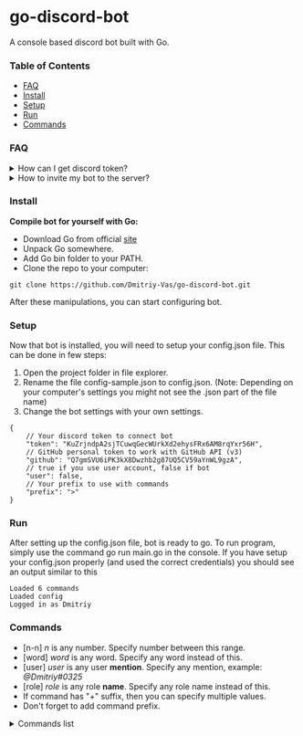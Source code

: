 # go-discord-bot

A console based discord bot built with Go.

### Table of Contents

+ [FAQ](https://github.com/Dmitriy-Vas/go-discord-bot#FAQ)
+ [Install](https://github.com/Dmitriy-Vas/go-discord-bot#Install)
+ [Setup](https://github.com/Dmitriy-Vas/go-discord-bot#Setup)
+ [Run](https://github.com/Dmitriy-Vas/go-discord-bot#Run)
+ [Commands](https://github.com/Dmitriy-Vas/go-discord-bot#Commands)

### FAQ

<details>
<summary>How can I get discord token?</summary>

__User token:__
+ Run your internet browser.
+ Go to the `https://discordapp.com/` site.
+ Open developer tools in your browser (Ctrl^Shift^I).
+ Sign in to your account.
+ Open local storage in dev-tools.
+ Find the "token" scope and copy value.

__Bot token:__
+ Run your internet browser.
+ Go to the `https://discordapp.com/developers/applications/` site.
---
+ __If you already have a bot__:
    + Select your application.
    + Go to the "Bot" page.
    + Below "Username" in the "Token" field, click to the "Copy".
+ __If you don't have a bot__:
    + At the upper right corner click to the "New Application" button.
    + Specify any name to your bot.
    + ^See how to get token if you already have a bot^
---
</details>

<details>
<summary>How to invite my bot to the server?</summary>

+ Run your internet browser.
+ Go to the `https://discordapp.com/developers/applications/` site.
+ Select your application.
+ Below "Name" in the "Client ID" field, click to the "Copy".
+ Put your Client ID instead of "CLIENTID" in this link:
`https://discordapp.com/oauth2/authorize?client_id=CLIENTID&scope=bot`
+ If you want to add a bot without any permissions, then just use link from above and invite bot to your server.
+ If you need permissions, then go to the "Bot" page and scroll to the bottom, then check scopes.
+ Now copy your "Permissions Integer", put your Client ID instead of "CLIENTID" and Permissions Integer instead of "PERMISSIONS" in this link:
`https://discordapp.com/oauth2/authorize?client_id=CLIENTID&scope=bot&permissions=PERMISSIONS`
+ Use this link and invite bot to your server.
</details>

### Install

__Compile bot for yourself with Go:__

+ Download Go from official [site](https://golang.org/)
+ Unpack Go somewhere.
+ Add Go bin folder to your PATH.
+ Clone the repo to your computer:

```
git clone https://github.com/Dmitriy-Vas/go-discord-bot.git
```

After these manipulations, you can start configuring bot.

### Setup

Now that bot is installed, you will need to setup your config.json file. This can be done in few steps:

1. Open the project folder in file explorer.
2. Rename the file config-sample.json to config.json. (Note: Depending on your computer's settings you might not see the .json part of the file name)
3. Change the bot settings with your own settings.

```
{
    // Your discord token to connect bot
    "token": "KuZrjndpA2sjTCuwqGecWUrkXd2ehysFRx6AM8rqYxr56H",
    // GitHub personal token to work with GitHub API (v3)
    "github": "Q7gmSVU6iPK3kX8Dwzhb2g87UQ5CV59aYnWL9gzA",
    // true if you use user account, false if bot
    "user": false,
    // Your prefix to use with commands
    "prefix": ">"
}
```

### Run

After setting up the config.json file, bot is ready to go. To run program, simply use the command go run main.go in the console.
If you have setup your config.json properly (and used the correct credentials) you should see an output similar to this

```
Loaded 6 commands
Loaded config
Logged in as Dmitriy
```

### Commands

+ [n-n] *n* is any number. Specify number between this range.
+ [word] *word* is any word. Specify any word instead of this.
+ [user] *user* is any user **mention**. Specify any mention, example: *@Dmitriy#0325*
+ [role] *role* is any role **name**. Specify any role name instead of this.
+ If command has "+" suffix, then you can specify multiple values.
+ Don't forget to add command prefix.

<details>
<summary>Commands list</summary>

+ help
    - Shows list of commands
+ ping
    - Responds with "pong"
+ clear [0-100] [user]
    - Removes specified amount of last messages in the current channel
    - Optionally: delete messages from mentioned user
+ role [user]+ [role]
    - Adds or removes roles from specified users
+ projects [word]
    - Shows list of projects from specified GitHub username
+ stars [word]
    - Shows how many stars developer have in its GitHub projects
</details>
